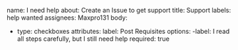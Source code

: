 name: I need help
about: Create an Issue to get support
title: Support
labels: help wanted
assignees: Maxpro131
body:
- type: checkboxes
  attributes:
    label: Post Requisites
    options:
      -label: I read all steps carefully, but I still need help
       required: true
